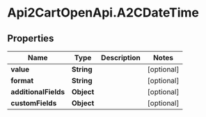 # Api2CartOpenApi.A2CDateTime

## Properties

Name | Type | Description | Notes
------------ | ------------- | ------------- | -------------
**value** | **String** |  | [optional] 
**format** | **String** |  | [optional] 
**additionalFields** | **Object** |  | [optional] 
**customFields** | **Object** |  | [optional] 


